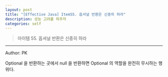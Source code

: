 ```yaml
---
layout: post
title: "[Effective Java] Item55. 옵셔널 반환은 신중히 하라"
description: 성능 고려를 하주자
categories: self
---
```


> 아이템 55. 옵셔널 반환은 신중히 하라

-----

Author: PK

Optional 을 반환하는 곳에서 null 을 반환하면 Optional 의 역할을 완전히 무시하는 행위다.
